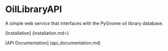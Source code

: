# OilLibraryAPI

A simple web service that interfaces with the PyGnome oil library database.

[Installation] (installation.md>)

[API Documentation] (api_documentation.md)
